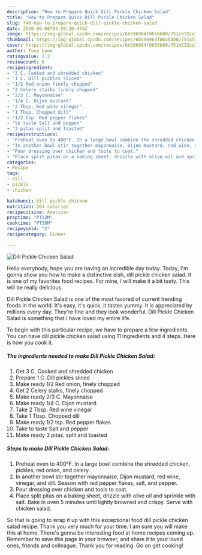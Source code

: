 ```yaml
---
description: "How to Prepare Quick Dill Pickle Chicken Salad"
title: "How to Prepare Quick Dill Pickle Chicken Salad"
slug: 740-how-to-prepare-quick-dill-pickle-chicken-salad
date: 2020-09-08T04:59:26.473Z
image: https://img-global.cpcdn.com/recipes/6b596964f0656b00/751x532cq70/dill-pickle-chicken-salad-recipe-main-photo.jpg
thumbnail: https://img-global.cpcdn.com/recipes/6b596964f0656b00/751x532cq70/dill-pickle-chicken-salad-recipe-main-photo.jpg
cover: https://img-global.cpcdn.com/recipes/6b596964f0656b00/751x532cq70/dill-pickle-chicken-salad-recipe-main-photo.jpg
author: Tony Lowe
ratingvalue: 3.2
reviewcount: 6
recipeingredient:
- "3 C. Cooked and shredded chicken"
- "1 C. Dill pickles sliced"
- "1/2 Red onion finely chopped"
- "2 Celery stalks finely chopped"
- "2/3 C. Mayonnaise"
- "1/4 C. Dijon mustard"
- "2 Tbsp. Red wine vinegar"
- "1 Tbsp. Chopped dill"
- "1/2 tsp. Red pepper flakes"
- "to taste Salt and pepper"
- "3 pitas split and toasted"
recipeinstructions:
- "Preheat oven to 400°F. In a large bowl combine the shredded chicken, pickles, red onion, and celery."
- "In another bowl stir together mayonnaise, Dijon mustard, red wine, vinegar, and dill. Season with red pepper flakes, salt, and pepper."
- "Pour dressing over chicken and tools to coat."
- "Place split pitas on a baking sheet, drizzle with olive oil and sprinkle with salt. Bake in oven 5 minutes until lightly browned and crispy. Serve with chicken salad."
categories:
- Recipe
tags:
- dill
- pickle
- chicken

katakunci: dill pickle chicken 
nutrition: 264 calories
recipecuisine: American
preptime: "PT13M"
cooktime: "PT38M"
recipeyield: "2"
recipecategory: Dinner

---
```



![Dill Pickle Chicken Salad](https://img-global.cpcdn.com/recipes/6b596964f0656b00/751x532cq70/dill-pickle-chicken-salad-recipe-main-photo.jpg)

Hello everybody, hope you are having an incredible day today. Today, I'm gonna show you how to make a distinctive dish, dill pickle chicken salad. It is one of my favorites food recipes. For mine, I will make it a bit tasty. This will be really delicious.

Dill Pickle Chicken Salad is one of the most favored of current trending foods in the world. It's easy, it's quick, it tastes yummy. It is appreciated by millions every day. They're fine and they look wonderful. Dill Pickle Chicken Salad is something that I have loved my entire life.




To begin with this particular recipe, we have to prepare a few ingredients. You can have dill pickle chicken salad using 11 ingredients and 4 steps. Here is how you cook it.

<!--inarticleads1-->

##### The ingredients needed to make Dill Pickle Chicken Salad:

1. Get 3 C. Cooked and shredded chicken
1. Prepare 1 C. Dill pickles sliced
1. Make ready 1/2 Red onion, finely chopped
1. Get 2 Celery stalks, finely chopped
1. Make ready 2/3 C. Mayonnaise
1. Make ready 1/4 C. Dijon mustard
1. Take 2 Tbsp. Red wine vinegar
1. Take 1 Tbsp. Chopped dill
1. Make ready 1/2 tsp. Red pepper flakes
1. Take to taste Salt and pepper
1. Make ready 3 pitas, split and toasted




<!--inarticleads2-->

##### Steps to make Dill Pickle Chicken Salad:

1. Preheat oven to 400°F. In a large bowl combine the shredded chicken, pickles, red onion, and celery.
1. In another bowl stir together mayonnaise, Dijon mustard, red wine, vinegar, and dill. Season with red pepper flakes, salt, and pepper.
1. Pour dressing over chicken and tools to coat.
1. Place split pitas on a baking sheet, drizzle with olive oil and sprinkle with salt. Bake in oven 5 minutes until lightly browned and crispy. Serve with chicken salad.




So that is going to wrap it up with this exceptional food dill pickle chicken salad recipe. Thank you very much for your time. I am sure you will make this at home. There's gonna be interesting food at home recipes coming up. Remember to save this page in your browser, and share it to your loved ones, friends and colleague. Thank you for reading. Go on get cooking!
